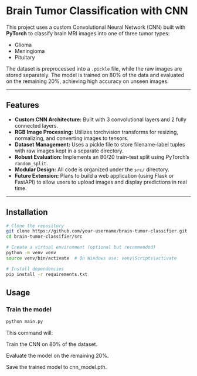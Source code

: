 # Brain Tumor Classification with CNN

This project uses a custom Convolutional Neural Network (CNN) built with **PyTorch** to classify brain MRI images into one of three tumor types:
- Glioma
- Meningioma
- Pituitary

The dataset is preprocessed into a `.pickle` file, while the raw images are stored separately. The model is trained on 80% of the data and evaluated on the remaining 20%, achieving high accuracy on unseen images.

---

## Features

- **Custom CNN Architecture:** Built with 3 convolutional layers and 2 fully connected layers.
- **RGB Image Processing:** Utilizes torchvision transforms for resizing, normalizing, and converting images to tensors.
- **Dataset Management:** Uses a pickle file to store filename-label tuples with raw images kept in a separate directory.
- **Robust Evaluation:** Implements an 80/20 train-test split using PyTorch’s `random_split`.
- **Modular Design:** All code is organized under the `src/` directory.
- **Future Extension:** Plans to build a web application (using Flask or FastAPI) to allow users to upload images and display predictions in real time.

---

## Installation

```bash
# Clone the repository
git clone https://github.com/your-username/brain-tumor-classifier.git
cd brain-tumor-classifier/src

# Create a virtual environment (optional but recommended)
python -m venv venv
source venv/bin/activate  # On Windows use: venv\Scripts\activate

# Install dependencies
pip install -r requirements.txt
```
## Usage

### Train the model
```bash
python main.py
```
This command will:

Train the CNN on 80% of the dataset.

Evaluate the model on the remaining 20%.

Save the trained model to cnn_model.pth.
